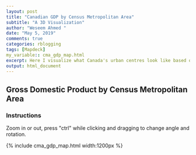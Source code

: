 ```yaml
---
layout: post
title: "Canadian GDP by Census Metropolitan Area"
subtitle: "A 3D Visualization"
author: "Weseem Ahmed "
date: "May 5, 2019"
comments: true
categories: rblogging
tags: [Mapdeck]
my_variable:: cma_gdp_map.html
excerpt: Here I visualize what Canada's urban centres look like based on their GDPs with a 3d bar graph.
output: html_document 
---
```


## Gross Domestic Product by Census Metropolitan Area

### Instructions
Zoom in or out, press "ctrl" while clicking and dragging to change angle and rotation.

{% include cma_gdp_map.html width:1200px %}
